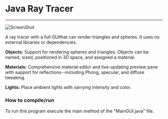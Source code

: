 Java Ray Tracer
===============
----
![ScreenShot](http://www.daveidol.com/images/projects/raytracer.png)

A ray tracer with a full GUIthat can render triangles and spheres. It uses no external libraries or dependencies.

**Objects:**
Support for rendering spheres and triangles. Objects can be named, sized, positioned in 3D space, and assigned a material.

**Materials:**
Comprehensive material editor and live-updating preview pane with support for reflections--including Phong, specular, and diffuse tweaking.

**Lights:**
Place ambient lights with varrying intensity and color.

### How to compile/run

To run this program execute the main method of the "MainGUI.java" file.